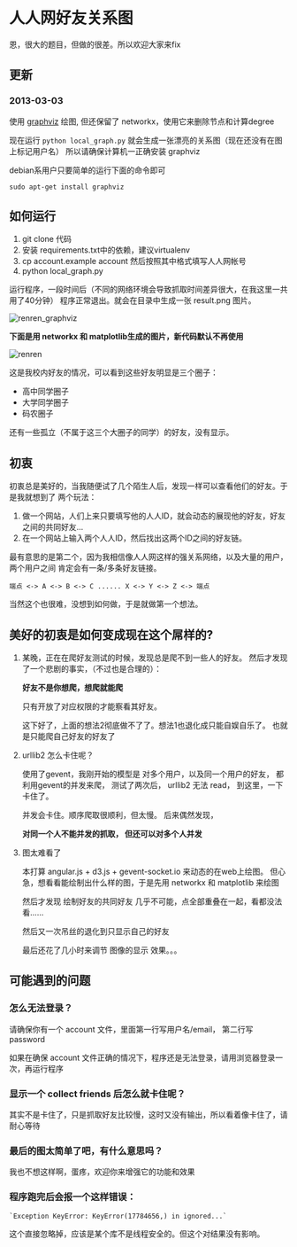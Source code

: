 # 人人网好友关系图

恩，很大的题目，但做的很差。所以欢迎大家来fix


## 更新

### 2013-03-03

使用 [graphviz](http://www.graphviz.org/) 绘图,
但还保留了 networkx，使用它来删除节点和计算degree

现在运行 `python local_graph.py` 就会生成一张漂亮的关系图（现在还没有在图上标记用户名）
所以请确保计算机一正确安装 graphviz

debian系用户只要简单的运行下面的命令即可

    sudo apt-get install graphviz
    



## 如何运行

1.  git clone 代码
2.  安装 requirements.txt中的依赖，建议virtualenv
3.  cp account.example account 然后按照其中格式填写人人网帐号
3.  python local_graph.py
    
    
    
运行程序，一段时间后（不同的网络环境会导致抓取时间差异很大，在我这里一共用了40分钟）
程序正常退出。就会在目录中生成一张 result.png 图片。

![renren_graphviz](http://i1297.photobucket.com/albums/ag23/yueyoum/result_zps1ff92b48.png)


**下面是用 networkx 和 matplotlib生成的图片，新代码默认不再使用**

![renren](http://i1297.photobucket.com/albums/ag23/yueyoum/renrenhaoyou_zps3d5d3845.png)


这是我校内好友的情况，可以看到这些好友明显是三个圈子：

*   高中同学圈子
*   大学同学圈子
*   码农圈子

还有一些孤立（不属于这三个大圈子的同学）的好友，没有显示。


## 初衷

初衷总是美好的，当我随便试了几个陌生人后，发现一样可以查看他们的好友。于是我就想到了
两个玩法：

1.  做一个网站，人们上来只要填写他的人人ID，就会动态的展现他的好友，好友之间的共同好友...
2.  在一个网站上输入两个人人ID，然后找出这两个ID之间的好友链。

最有意思的是第二个，因为我相信像人人网这样的强关系网络，以及大量的用户，两个用户之间
肯定会有一条/多条好友链接。

    端点 <-> A <-> B <-> C ...... X <-> Y <-> Z <-> 端点
    
当然这个也很难，没想到如何做，于是就做第一个想法。


## 美好的初衷是如何变成现在这个屌样的?

1.  某晚，正在在爬好友测试的时候，发现总是爬不到一些人的好友。
    然后才发现了一个悲剧的事实，（不过也是合理的）：
    
    **好友不是你想爬，想爬就能爬**
    
    只有开放了对应权限的才能察看其好友。
    
    这下好了，上面的想法2彻底做不了了。想法1也退化成只能自娱自乐了。
    也就是只能爬自己好友的好友了
    
    
2.  urllib2 怎么卡住呢？

    使用了gevent，我刚开始的模型是 对多个用户，以及同一个用户的好友，
    都利用gevent的并发来爬， 测试了两次后， urllib2 无法 read，
    到这里，一下卡住了。
    
    并发会卡住。顺序爬取很顺利，但太慢。
    后来偶然发现，
    
    **对同一个人不能并发的抓取， 但还可以对多个人并发**
    
    
3.  图太难看了

    本打算 angular.js + d3.js + gevent-socket.io 来动态的在web上绘图。
    但心急，想看看能绘制出什么样的图，于是先用 networkx 和 matplotlib 来绘图
    
    然后才发现 绘制好友的共同好友 几乎不可能，点全部重叠在一起，看都没法看……
    
    然后又一次吊丝的退化到只显示自己的好友
    
    最后还花了几小时来调节 图像的显示 效果。。。
    
    
## 可能遇到的问题


### 怎么无法登录？

请确保你有一个 account 文件，里面第一行写用户名/email， 第二行写password

如果在确保 account 文件正确的情况下，程序还是无法登录，请用浏览器登录一次，再运行程序

### 显示一个 collect friends 后怎么就卡住呢？

其实不是卡住了，只是抓取好友比较慢，这时又没有输出，所以看着像卡住了，请耐心等待

### 最后的图太简单了吧，有什么意思吗？

我也不想这样啊，蛋疼，欢迎你来增强它的功能和效果

### 程序跑完后会报一个这样错误： 

    `Exception KeyError: KeyError(17784656,) in ignored...`

这个直接忽略掉，应该是某个库不是线程安全的。但这个对结果没有影响。

    